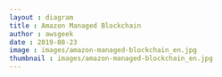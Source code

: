 ```yaml
---
layout : diagram
title : Amazon Managed Blockchain
author : awsgeek
date : 2019-08-23
image : images/amazon-managed-blockchain_en.jpg
thumbnail : images/amazon-managed-blockchain_en.jpg
---
```

